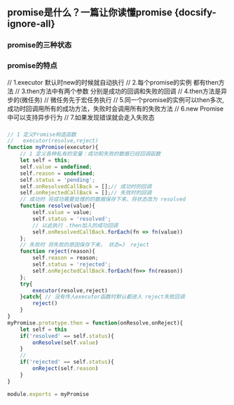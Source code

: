 ## promise是什么？一篇让你读懂promise {docsify-ignore-all}
### promise的三种状态
### promise的特点
// 1.executor 默认时new的时候就自动执行
// 2.每个promise的实例 都有then方法 
// 3.then方法中有两个参数 分别是成功的回调和失败的回调
// 4.then方法是异步的(微任务) // 微任务先于宏任务执行
// 5.同一个promise的实例可以then多次,成功时回调用所有的成功方法，失败时会调用所有的失败方法
// 6.new Promise中可以支持异步行为
// 7.如果发现错误就会走入失败态

### 

````javascript
// 1 定义Promise构造函数
//   executor(resolve,reject)
function myPromise(executor){
    // 1 定义各种私有的变量：成功和失败的数据已经回调函数 
    let self = this;
    self.value = undefined;
    self.reason = undefined;
    self.status = 'pending';
    self.onResolvedCallBack = [];// 成功时的回调
    self.onRejectedCallBack = [];// 失败时的回调
    // 成功时 将成功需要处理的的数据保存下来，将状态改为 resolved
    function resolve(value){
        self.value = value;
        self.status = 'resolved';
        // 以此执行 .then加入的成功回调
        self.onResolvedCallBack.forEach(fn => fn(value))
    };
    // 失败时 将失败的原因保存下来， 状态=》 reject
    function reject(reason){
        self.reason = reason;
        self.status = 'rejected';
        self.onRejectedCallBack.forEach(fn=> fn(reason))
    };
    try{
        executor(resolve,reject)
    }catch{ // 没有传人executor函数时默认都进入 reject失败回调
        reject()
    }
}
myPromise.prototype.then = function(onResolve,onReject){
    let self = this
    if('resolved' == self.status){
        onResolve(self.value)
    }
    // 
    if('rejected' == self.status){
        onReject(self.reason)
    }
}

module.exports = myPromise


````




